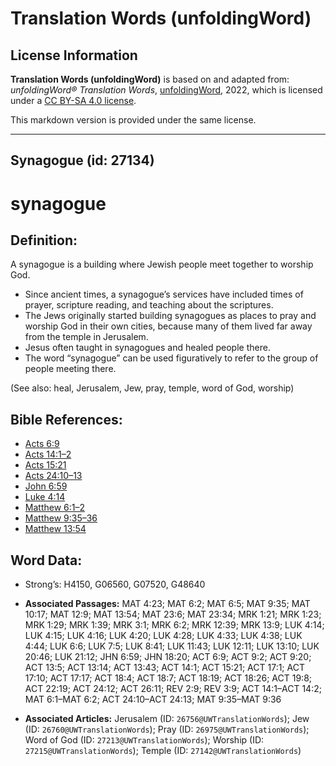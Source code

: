 # Translation Words (unfoldingWord)

## License Information

**Translation Words (unfoldingWord)** is based on and adapted from: _unfoldingWord® Translation Words_, [unfoldingWord](https://unfoldingword.org/utw), 2022, which is licensed under a [CC BY-SA 4.0 license](https://creativecommons.org/licenses/by-sa/4.0/legalcode.en).

This markdown version is provided under the same license.



--------------------------------

## Synagogue (id: 27134)

synagogue
=========

Definition:
-----------

A synagogue is a building where Jewish people meet together to worship God.

* Since ancient times, a synagogue’s services have included times of prayer, scripture reading, and teaching about the scriptures.
* The Jews originally started building synagogues as places to pray and worship God in their own cities, because many of them lived far away from the temple in Jerusalem.
* Jesus often taught in synagogues and healed people there.
* The word “synagogue” can be used figuratively to refer to the group of people meeting there.

(See also: heal, Jerusalem, Jew, pray, temple, word of God, worship)

Bible References:
-----------------

* [Acts 6:9](https://ref.ly/Acts6:9)
* [Acts 14:1–2](https://ref.ly/Acts14:1-Acts14:2)
* [Acts 15:21](https://ref.ly/Acts15:21)
* [Acts 24:10–13](https://ref.ly/Acts24:10-Acts24:13)
* [John 6:59](https://ref.ly/John6:59)
* [Luke 4:14](https://ref.ly/Luke4:14)
* [Matthew 6:1–2](https://ref.ly/Matt6:1-Matt6:2)
* [Matthew 9:35–36](https://ref.ly/Matt9:35-Matt9:36)
* [Matthew 13:54](https://ref.ly/Matt13:54)

Word Data:
----------

* Strong’s: H4150, G06560, G07520, G48640

* **Associated Passages:** MAT 4:23; MAT 6:2; MAT 6:5; MAT 9:35; MAT 10:17; MAT 12:9; MAT 13:54; MAT 23:6; MAT 23:34; MRK 1:21; MRK 1:23; MRK 1:29; MRK 1:39; MRK 3:1; MRK 6:2; MRK 12:39; MRK 13:9; LUK 4:14; LUK 4:15; LUK 4:16; LUK 4:20; LUK 4:28; LUK 4:33; LUK 4:38; LUK 4:44; LUK 6:6; LUK 7:5; LUK 8:41; LUK 11:43; LUK 12:11; LUK 13:10; LUK 20:46; LUK 21:12; JHN 6:59; JHN 18:20; ACT 6:9; ACT 9:2; ACT 9:20; ACT 13:5; ACT 13:14; ACT 13:43; ACT 14:1; ACT 15:21; ACT 17:1; ACT 17:10; ACT 17:17; ACT 18:4; ACT 18:7; ACT 18:19; ACT 18:26; ACT 19:8; ACT 22:19; ACT 24:12; ACT 26:11; REV 2:9; REV 3:9; ACT 14:1–ACT 14:2; MAT 6:1–MAT 6:2; ACT 24:10–ACT 24:13; MAT 9:35–MAT 9:36
* **Associated Articles:** Jerusalem (ID: `26756@UWTranslationWords`); Jew (ID: `26760@UWTranslationWords`); Pray (ID: `26975@UWTranslationWords`); Word of God (ID: `27213@UWTranslationWords`); Worship (ID: `27215@UWTranslationWords`); Temple (ID: `27142@UWTranslationWords`)

